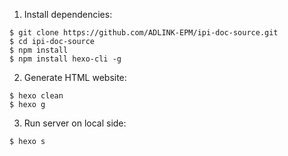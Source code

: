 
1. Install dependencies:


```
$ git clone https://github.com/ADLINK-EPM/ipi-doc-source.git
$ cd ipi-doc-source
$ npm install
$ npm install hexo-cli -g

```

2. Generate HTML website:

```
$ hexo clean
$ hexo g
```

3. Run server on local side:

```
$ hexo s
```






